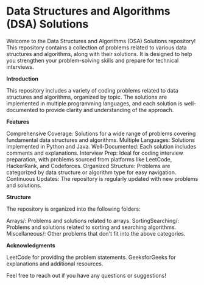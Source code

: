 # Data Structures and Algorithms (DSA) Solutions
Welcome to the Data Structures and Algorithms (DSA) Solutions repository! This repository contains a collection of problems related to various data structures and algorithms, along with their solutions. It is designed to help you strengthen your problem-solving skills and prepare for technical interviews.

**Introduction**

This repository includes a variety of coding problems related to data structures and algorithms, organized by topic. The solutions are implemented in multiple programming languages, and each solution is well-documented to provide clarity and understanding of the approach.

**Features**

Comprehensive Coverage: Solutions for a wide range of problems covering fundamental data structures and algorithms.
Multiple Languages: Solutions implemented in Python and Java.
Well-Documented: Each solution includes comments and explanations.
Interview Prep: Ideal for coding interview preparation, with problems sourced from platforms like LeetCode, HackerRank, and Codeforces.
Organized Structure: Problems are categorized by data structure or algorithm type for easy navigation.
Continuous Updates: The repository is regularly updated with new problems and solutions.

**Structure**

The repository is organized into the following folders:

Arrays/: Problems and solutions related to arrays.
SortingSearching/: Problems and solutions related to sorting and searching algorithms.
Miscellaneous/: Other problems that don't fit into the above categories.

**Acknowledgments**

LeetCode for providing the problem statements.
GeeksforGeeks for explanations and additional resources.

Feel free to reach out if you have any questions or suggestions!
